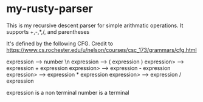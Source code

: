 # my-rusty-parser
This is my recursive descent parser for simple arithmatic operations. It supports +,-,*,/, and parentheses 

It's defined by the following CFG.
Credit to https://www.cs.rochester.edu/u/nelson/courses/csc_173/grammars/cfg.html

expression --> number \n
expression --> ( expression )
expression> --> expression + expression
expression> --> expression - expression
expression> --> expression * expression
expression> --> expression / expression

expression is a non terminal
number is a terminal    